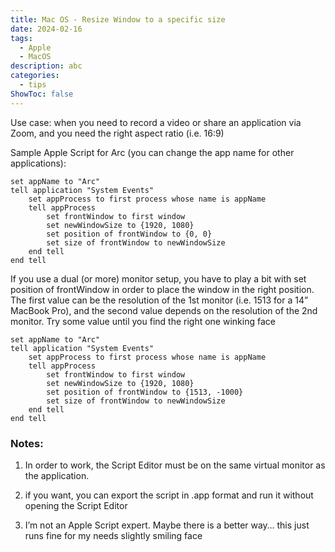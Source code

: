 ```yaml
---
title: Mac OS - Resize Window to a specific size
date: 2024-02-16
tags:
  - Apple
  - MacOS
description: abc
categories:
  - tips
ShowToc: false
---
```

Use case: when you need to record a video or share an application via Zoom, and you need the right aspect ratio (i.e. 16:9)

Sample Apple Script for Arc (you can change the app name for other applications):

```applescript
set appName to "Arc"
tell application "System Events"
    set appProcess to first process whose name is appName
    tell appProcess
        set frontWindow to first window
        set newWindowSize to {1920, 1080}
        set position of frontWindow to {0, 0}
        set size of frontWindow to newWindowSize
    end tell
end tell
```

If you use a dual (or more) monitor setup, you have to play a bit with set position of frontWindow in order to place the window in the right position. The first value can be the resolution of the 1st monitor (i.e. 1513 for a 14” MacBook Pro), and the second value depends on the resolution of the 2nd monitor. Try some value until you find the right one winking face

```applescript
set appName to "Arc"
tell application "System Events"
    set appProcess to first process whose name is appName
    tell appProcess
        set frontWindow to first window
        set newWindowSize to {1920, 1080}
        set position of frontWindow to {1513, -1000}
        set size of frontWindow to newWindowSize
    end tell
end tell
```

### Notes:

1. In order to work, the Script Editor must be on the same virtual monitor as the application.

2. if you want, you can export the script in .app format and run it without opening the Script Editor

3. I’m not an Apple Script expert. Maybe there is a better way… this just runs fine for my needs slightly smiling face 